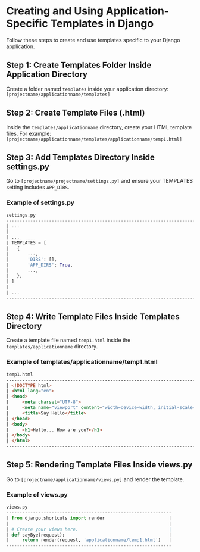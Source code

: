 # Creating and Using Application-Specific Templates in Django

Follow these steps to create and use templates specific to your Django application.

## Step 1: Create Templates Folder Inside Application Directory
Create a folder named `templates` inside your application directory:  
`[projectname/applicationname/templates]`

## Step 2: Create Template Files (.html)
Inside the `templates/applicationname` directory, create your HTML template files. For example:  
`[projectname/applicationname/templates/applicationname/temp1.html]`

## Step 3: Add Templates Directory Inside settings.py
Go to `[projectname/projectname/settings.py]` and ensure your TEMPLATES setting includes `APP_DIRS`.

### Example of settings.py
```python
settings.py
-------------------------------------------------------------------------
| ...                                                                   |
|                                                                       |
| ...                                                                   |
| TEMPLATES = [                                                         |
|   {                                                                   |
|       ...,                                                            |
|       'DIRS': [],                                                     |
|       'APP_DIRS': True,                                               |
|       ...,                                                            |
|   },                                                                  |
| ]                                                                     |
|                                                                       |
| ...                                                                   |
-------------------------------------------------------------------------
```

## Step 4: Write Template Files Inside Templates Directory
Create a template file named `temp1.html` inside the `templates/applicationname` directory.

### Example of templates/applicationname/temp1.html
```html
temp1.html
-----------------------------------------------------------------------------------
| <!DOCTYPE html>                                                                 |
| <html lang="en">                                                                |
| <head>                                                                          |
|     <meta charset="UTF-8">                                                      |
|     <meta name="viewport" content="width=device-width, initial-scale=1.0">      |
|     <title>Say Hello</title>                                                    |
| </head>                                                                         |
| <body>                                                                          |
|     <h1>Hello... How are you?</h1>                                              |
| </body>                                                                         |              
| </html>                                                                         |
-----------------------------------------------------------------------------------
```

## Step 5: Rendering Template Files Inside views.py
Go to `[projectname/applicationname/views.py]` and render the template.

### Example of views.py
```python
views.py
--------------------------------------------------------------
| from django.shortcuts import render                        |
|                                                            |
| # Create your views here.                                  | 
| def sayBye(request):                                       | 
|     return render(request, 'applicationname/temp1.html')   |
--------------------------------------------------------------
```